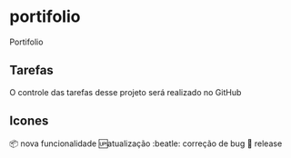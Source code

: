 # portifolio
Portifolio

## Tarefas

O controle das tarefas desse projeto será realizado no GitHub

## Icones

:package: nova funcionalidade
:up:atualização
:beatle: correção de bug
:checkered_flag: release